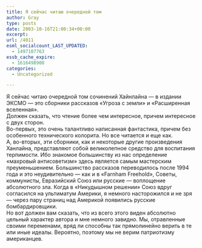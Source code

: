 ```yaml
---
title: Я сейчас читаю очередной том
author: Gray
type: posts
date: 2003-10-16T21:00:34+00:00
excerpt:
url: /4011
esml_socialcount_LAST_UPDATED:
  - 1497107763
essb_cache_expire:
  - 1616498900
categories:
  - Uncategorized

---
```








Я сейчас читаю очередной том сочинений Хайнлайна &#8212; в издании ЭКСМО &#8212; это сборники рассказов &#171;Угроза с земли&#187; и &#171;Расширенная вселенная&#187;.  
Должен сказать, что чтение более чем интересное, причем интересное с двух сторон.  
Во-первых, это очень талантливо написанная фантастика, причем без особенного технического колорита. Но все читается и еще как.  
А, во-вторых, эти сборники, как и некоторые другие произведения Ханлайна, представляют собой великолепное средство для воспитания терпимости. Ибо знакомое большинству из нас определение &#171;махровый антисоветизм&#187; здесь является самым мастерским преуменьшением. Большинство рассказов переводилось после 1994 года и это неудивительно &#8212; как и в &#171;Farnham Freehold&#187;, Советы, коммунисты, Евразийский Союз или русские &#8212; воплощение абсолютного зла. Когда в &#171;Никудышном решении&#187; Союз вдруг согласился на ультиматум Америки, я немного насторожился и не зря &#8212; через пару страниц над Америкой появились русские бомбардировщики.  
Но вот должен вам сказать, что из всего этого виден абсолютно цельный характер автора и мне немного завидно. Мы, отравленные своими переменами, вряд ли способны так прямолинейно верить в те или иные идеалы. Вероятно, поэтому мы не верим патриотизму американцев.